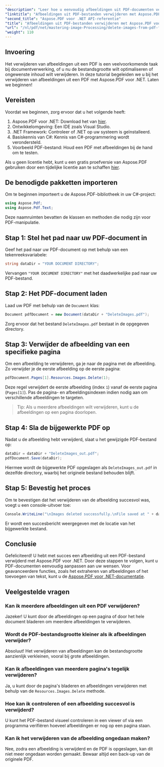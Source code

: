 ```yaml
---
"description": "Leer hoe u eenvoudig afbeeldingen uit PDF-documenten verwijdert met Aspose.PDF voor .NET. Deze stapsgewijze tutorial begeleidt u door het proces van het laden van een PDF en het verwijderen van afbeeldingen."
"linktitle": "Afbeeldingen uit PDF-bestanden verwijderen met Aspose.PDF voor .NET"
"second_title": "Aspose.PDF voor .NET API-referentie"
"title": "Afbeeldingen uit PDF-bestanden verwijderen met Aspose.PDF voor .NET"
"url": "/nl/pdf/net/mastering-image-Processing/delete-images-from-pdf-files/"
"weight": 110
---
```


## Invoering

Het verwijderen van afbeeldingen uit een PDF is een veelvoorkomende taak bij documentverwerking, of u nu de bestandsgrootte wilt optimaliseren of ongewenste inhoud wilt verwijderen. In deze tutorial begeleiden we u bij het verwijderen van afbeeldingen uit een PDF met Aspose.PDF voor .NET. Laten we beginnen!

## Vereisten

Voordat we beginnen, zorg ervoor dat u het volgende heeft:

1. Aspose.PDF voor .NET: Download het van [hier](https://releases.aspose.com/pdf/net/).
2. Ontwikkelomgeving: Een IDE zoals Visual Studio.
3. .NET Framework: Controleer of .NET op uw systeem is geïnstalleerd.
4. Basiskennis van C#: Kennis van C#-programmering wordt verondersteld.
5. Voorbeeld PDF-bestand: Houd een PDF met afbeeldingen bij de hand om te testen.

Als u geen licentie hebt, kunt u een gratis proefversie van Aspose.PDF gebruiken door een tijdelijke licentie aan te schaffen [hier](https://purchase.aspose.com/temporary-license/).

## De benodigde pakketten importeren

Om te beginnen importeert u de Aspose.PDF-bibliotheek in uw C#-project:

```csharp
using Aspose.Pdf;
using Aspose.Pdf.Text;
```

Deze naamruimten bevatten de klassen en methoden die nodig zijn voor PDF-manipulatie.

## Stap 1: Stel het pad naar uw PDF-document in

Geef het pad naar uw PDF-document op met behulp van een tekenreeksvariabele:

```csharp
string dataDir = "YOUR DOCUMENT DIRECTORY";
```

Vervangen `"YOUR DOCUMENT DIRECTORY"` met het daadwerkelijke pad naar uw PDF-bestand.

## Stap 2: Het PDF-document laden

Laad uw PDF met behulp van de `Document` klas:

```csharp
Document pdfDocument = new Document(dataDir + "DeleteImages.pdf");
```

Zorg ervoor dat het bestand `DeleteImages.pdf` bestaat in de opgegeven directory.

## Stap 3: Verwijder de afbeelding van een specifieke pagina

Om een afbeelding te verwijderen, ga je naar de pagina met de afbeelding. Zo verwijder je de eerste afbeelding op de eerste pagina:

```csharp
pdfDocument.Pages[1].Resources.Images.Delete(1);
```

Deze regel verwijdert de eerste afbeelding (index `1`) vanaf de eerste pagina (`Pages[1]`). Pas de pagina- en afbeeldingsindexen indien nodig aan om verschillende afbeeldingen te targeten.

> Tip: Als u meerdere afbeeldingen wilt verwijderen, kunt u de afbeeldingen op een pagina doorlopen.

## Stap 4: Sla de bijgewerkte PDF op

Nadat u de afbeelding hebt verwijderd, slaat u het gewijzigde PDF-bestand op:

```csharp
dataDir = dataDir + "DeleteImages_out.pdf";
pdfDocument.Save(dataDir);
```

Hiermee wordt de bijgewerkte PDF opgeslagen als `DeleteImages_out.pdf` in dezelfde directory, waarbij het originele bestand behouden blijft.

## Stap 5: Bevestig het proces

Om te bevestigen dat het verwijderen van de afbeelding succesvol was, voegt u een console-uitvoer toe:

```csharp
Console.WriteLine("\nImages deleted successfully.\nFile saved at " + dataDir);
```

Er wordt een succesbericht weergegeven met de locatie van het bijgewerkte bestand.

## Conclusie

Gefeliciteerd! U hebt met succes een afbeelding uit een PDF-bestand verwijderd met Aspose.PDF voor .NET. Door deze stappen te volgen, kunt u PDF-documenten eenvoudig aanpassen aan uw wensen. Voor geavanceerdere functies, zoals het extraheren van afbeeldingen of het toevoegen van tekst, kunt u de [Aspose.PDF voor .NET-documentatie](https://reference.aspose.com/pdf/net/).

## Veelgestelde vragen

### Kan ik meerdere afbeeldingen uit een PDF verwijderen?
Jazeker! U kunt door de afbeeldingen op een pagina of door het hele document bladeren om meerdere afbeeldingen te verwijderen.

### Wordt de PDF-bestandsgrootte kleiner als ik afbeeldingen verwijder?
Absoluut! Het verwijderen van afbeeldingen kan de bestandsgrootte aanzienlijk verkleinen, vooral bij grote afbeeldingen.

### Kan ik afbeeldingen van meerdere pagina's tegelijk verwijderen?
Ja, u kunt door de pagina's bladeren en afbeeldingen verwijderen met behulp van de `Resources.Images.Delete` methode.

### Hoe kan ik controleren of een afbeelding succesvol is verwijderd?
U kunt het PDF-bestand visueel controleren in een viewer of via een programma verifiëren hoeveel afbeeldingen er nog op een pagina staan.

### Kan ik het verwijderen van de afbeelding ongedaan maken?
Nee, zodra een afbeelding is verwijderd en de PDF is opgeslagen, kan dit niet meer ongedaan worden gemaakt. Bewaar altijd een back-up van de originele PDF.